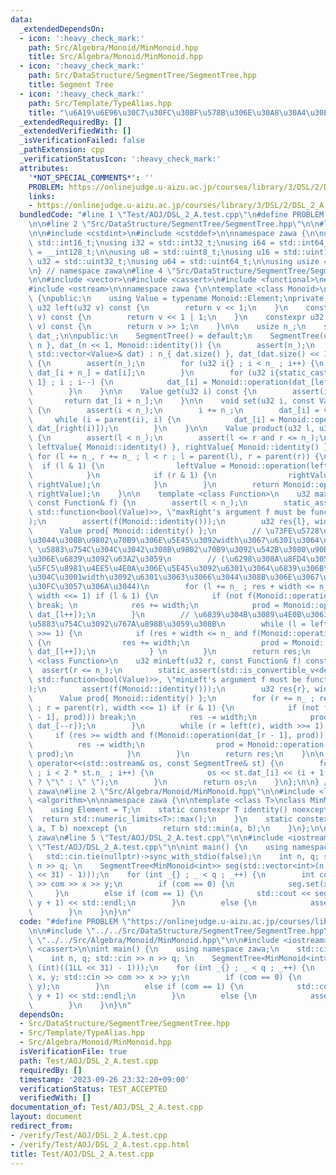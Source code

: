 ```yaml
---
data:
  _extendedDependsOn:
  - icon: ':heavy_check_mark:'
    path: Src/Algebra/Monoid/MinMonoid.hpp
    title: Src/Algebra/Monoid/MinMonoid.hpp
  - icon: ':heavy_check_mark:'
    path: Src/DataStructure/SegmentTree/SegmentTree.hpp
    title: Segment Tree
  - icon: ':heavy_check_mark:'
    path: Src/Template/TypeAlias.hpp
    title: "\u6A19\u6E96\u30C7\u30FC\u30BF\u578B\u306E\u30A8\u30A4\u30EA\u30A2\u30B9"
  _extendedRequiredBy: []
  _extendedVerifiedWith: []
  _isVerificationFailed: false
  _pathExtension: cpp
  _verificationStatusIcon: ':heavy_check_mark:'
  attributes:
    '*NOT_SPECIAL_COMMENTS*': ''
    PROBLEM: https://onlinejudge.u-aizu.ac.jp/courses/library/3/DSL/2/DSL_2_A
    links:
    - https://onlinejudge.u-aizu.ac.jp/courses/library/3/DSL/2/DSL_2_A
  bundledCode: "#line 1 \"Test/AOJ/DSL_2_A.test.cpp\"\n#define PROBLEM \"https://onlinejudge.u-aizu.ac.jp/courses/library/3/DSL/2/DSL_2_A\"\
    \n\n#line 2 \"Src/DataStructure/SegmentTree/SegmentTree.hpp\"\n\n#line 2 \"Src/Template/TypeAlias.hpp\"\
    \n\n#include <cstdint>\n#include <cstddef>\n\nnamespace zawa {\n\nusing i16 =\
    \ std::int16_t;\nusing i32 = std::int32_t;\nusing i64 = std::int64_t;\nusing i128\
    \ = __int128_t;\n\nusing u8 = std::uint8_t;\nusing u16 = std::uint16_t;\nusing\
    \ u32 = std::uint32_t;\nusing u64 = std::uint64_t;\n\nusing usize = std::size_t;\n\
    \n} // namespace zawa\n#line 4 \"Src/DataStructure/SegmentTree/SegmentTree.hpp\"\
    \n\n#include <vector>\n#include <cassert>\n#include <functional>\n#include <type_traits>\n\
    #include <ostream>\n\nnamespace zawa {\n\ntemplate <class Monoid>\nclass SegmentTree\
    \ {\npublic:\n    using Value = typename Monoid::Element;\nprivate:\n    constexpr\
    \ u32 left(u32 v) const {\n        return v << 1;\n    }\n    constexpr u32 right(u32\
    \ v) const {\n        return v << 1 | 1;\n    }\n    constexpr u32 parent(u32\
    \ v) const {\n        return v >> 1;\n    }\n\n    usize n_;\n    std::vector<Value>\
    \ dat_;\n\npublic:\n    SegmentTree() = default;\n    SegmentTree(u32 n) : n_{\
    \ n }, dat_(n << 1, Monoid::identity()) {\n        assert(n_);\n    }\n    SegmentTree(const\
    \ std::vector<Value>& dat) : n_{ dat.size() }, dat_(dat.size() << 1, Monoid::identity())\
    \ {\n        assert(n_);\n        for (u32 i{} ; i < n_ ; i++) {\n           \
    \ dat_[i + n_] = dat[i];\n        }\n        for (u32 i{static_cast<u32>(n_) -\
    \ 1} ; i ; i--) {\n            dat_[i] = Monoid::operation(dat_[left(i)], dat_[right(i)]);\n\
    \        }\n    }\n\n    Value get(u32 i) const {\n        assert(i < n_);\n \
    \       return dat_[i + n_];\n    }\n\n    void set(u32 i, const Value& value)\
    \ {\n        assert(i < n_);\n        i += n_;\n        dat_[i] = value;\n   \
    \     while (i = parent(i), i) {\n            dat_[i] = Monoid::operation(dat_[left(i)],\
    \ dat_[right(i)]);\n        }\n    }\n\n    Value product(u32 l, u32 r) const\
    \ {\n        assert(l < n_);\n        assert(l <= r and r <= n_);\n        Value\
    \ leftValue{ Monoid::identity() }, rightValue{ Monoid::identity() };\n       \
    \ for (l += n_, r += n_ ; l < r ; l = parent(l), r = parent(r)) {\n          \
    \  if (l & 1) {\n                leftValue = Monoid::operation(leftValue, dat_[l++]);\n\
    \            }\n            if (r & 1) {\n                rightValue = Monoid::operation(dat_[--r],\
    \ rightValue);\n            }\n        }\n        return Monoid::operation(leftValue,\
    \ rightValue);\n    }\n\n    template <class Function>\n    u32 maxRight(u32 l,\
    \ const Function& f) {\n        assert(l < n_);\n        static_assert(std::is_convertible_v<decltype(f),\
    \ std::function<bool(Value)>>, \"maxRight's argument f must be function bool(T)\"\
    );\n        assert(f(Monoid::identity()));\n        u32 res{l}, width{1};\n  \
    \      Value prod{ Monoid::identity() };\n        // \u73FE\u5728\u306E\u898B\u3066\
    \u3044\u308B\u9802\u70B9\u306E\u5E45\u3092width\u3067\u6301\u3064\n        //\
    \ \u5883\u754C\u304C\u3042\u308B\u9802\u70B9\u3092\u542B\u3080\u90E8\u5206\u6728\
    \u306E\u6839\u3092\u63A2\u3059\n        // (\u6298\u308A\u8FD4\u3059\u6642\u306F\
    \u5FC5\u8981\u4EE5\u4E0A\u306E\u5E45\u3092\u6301\u3064\u6839\u306B\u306A\u308B\
    \u304C\u3001width\u3092\u6301\u3063\u3066\u3044\u308B\u306E\u3067\u30AA\u30FC\u30D0\
    \u30FC\u3057\u306A\u3044)\n        for (l += n_ ; res + width <= n_ ; l = parent(l),\
    \ width <<= 1) if (l & 1) {\n            if (not f(Monoid::operation(prod, dat_[l])))\
    \ break; \n            res += width;\n            prod = Monoid::operation(prod,\
    \ dat_[l++]);\n        }\n        // \u6839\u304B\u3089\u4E0B\u3063\u3066\u3001\
    \u5883\u754C\u3092\u767A\u898B\u3059\u308B\n        while (l = left(l), width\
    \ >>= 1) {\n            if (res + width <= n_ and f(Monoid::operation(prod, dat_[l])))\
    \ {\n                res += width;\n                prod = Monoid::operation(prod,\
    \ dat_[l++]);\n            } \n        }\n        return res;\n    }\n\n    template\
    \ <class Function>\n    u32 minLeft(u32 r, const Function& f) const {\n      \
    \  assert(r <= n_);\n        static_assert(std::is_convertible_v<decltype(f),\
    \ std::function<bool(Value)>>, \"minLeft's argument f must be function bool(T)\"\
    );\n        assert(f(Monoid::identity()));\n        u32 res{r}, width{1};\n  \
    \      Value prod{ Monoid::identity() };\n        for (r += n_ ; res >= width\
    \ ; r = parent(r), width <<= 1) if (r & 1) {\n            if (not f(Monoid::operation(dat_[r\
    \ - 1], prod))) break;\n            res -= width;\n            prod = Monoid::operation(prod,\
    \ dat_[--r]);\n        }\n        while (r = left(r), width >>= 1) {\n       \
    \     if (res >= width and f(Monoid::operation(dat_[r - 1], prod))) {\n      \
    \          res -= width;\n                prod = Monoid::operation(dat_[--r],\
    \ prod);\n            }\n        }\n        return res;\n    }\n\n    friend std::ostream&\
    \ operator<<(std::ostream& os, const SegmentTree& st) {\n        for (u32 i{1}\
    \ ; i < 2 * st.n_ ; i++) {\n            os << st.dat_[i] << (i + 1 == 2 * st.n_\
    \ ? \"\" : \" \");\n        }\n        return os;\n    }\n};\n\n} // namespace\
    \ zawa\n#line 2 \"Src/Algebra/Monoid/MinMonoid.hpp\"\n\n#include <limits>\n#include\
    \ <algorithm>\n\nnamespace zawa {\n\ntemplate <class T>\nclass MinMonoid {\npublic:\n\
    \    using Element = T;\n    static constexpr T identity() noexcept {\n      \
    \  return std::numeric_limits<T>::max();\n    }\n    static constexpr T operation(T\
    \ a, T b) noexcept {\n        return std::min(a, b);\n    }\n};\n\n} // namespace\
    \ zawa\n#line 5 \"Test/AOJ/DSL_2_A.test.cpp\"\n\n#include <iostream>\n#line 8\
    \ \"Test/AOJ/DSL_2_A.test.cpp\"\n\nint main() {\n    using namespace zawa;\n \
    \   std::cin.tie(nullptr)->sync_with_stdio(false);\n    int n, q; std::cin >>\
    \ n >> q; \n    SegmentTree<MinMonoid<int>> seg(std::vector<int>(n, (int)((1LL\
    \ << 31) - 1)));\n    for (int _{} ; _ < q ; _++) {\n        int com, x, y; std::cin\
    \ >> com >> x >> y;\n        if (com == 0) {\n            seg.set(x, y);\n   \
    \     }\n        else if (com == 1) {\n            std::cout << seg.product(x,\
    \ y + 1) << std::endl;\n        }\n        else {\n            assert(false);\n\
    \        }\n    }\n}\n"
  code: "#define PROBLEM \"https://onlinejudge.u-aizu.ac.jp/courses/library/3/DSL/2/DSL_2_A\"\
    \n\n#include \"../../Src/DataStructure/SegmentTree/SegmentTree.hpp\"\n#include\
    \ \"../../Src/Algebra/Monoid/MinMonoid.hpp\"\n\n#include <iostream>\n#include\
    \ <cassert>\n\nint main() {\n    using namespace zawa;\n    std::cin.tie(nullptr)->sync_with_stdio(false);\n\
    \    int n, q; std::cin >> n >> q; \n    SegmentTree<MinMonoid<int>> seg(std::vector<int>(n,\
    \ (int)((1LL << 31) - 1)));\n    for (int _{} ; _ < q ; _++) {\n        int com,\
    \ x, y; std::cin >> com >> x >> y;\n        if (com == 0) {\n            seg.set(x,\
    \ y);\n        }\n        else if (com == 1) {\n            std::cout << seg.product(x,\
    \ y + 1) << std::endl;\n        }\n        else {\n            assert(false);\n\
    \        }\n    }\n}\n"
  dependsOn:
  - Src/DataStructure/SegmentTree/SegmentTree.hpp
  - Src/Template/TypeAlias.hpp
  - Src/Algebra/Monoid/MinMonoid.hpp
  isVerificationFile: true
  path: Test/AOJ/DSL_2_A.test.cpp
  requiredBy: []
  timestamp: '2023-09-26 23:32:20+09:00'
  verificationStatus: TEST_ACCEPTED
  verifiedWith: []
documentation_of: Test/AOJ/DSL_2_A.test.cpp
layout: document
redirect_from:
- /verify/Test/AOJ/DSL_2_A.test.cpp
- /verify/Test/AOJ/DSL_2_A.test.cpp.html
title: Test/AOJ/DSL_2_A.test.cpp
---
```

